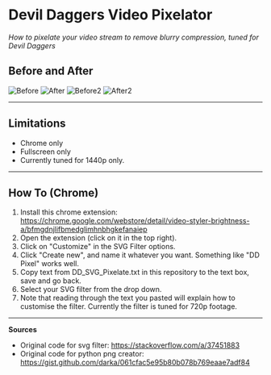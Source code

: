 # Devil Daggers Video Pixelator
*How to pixelate your video stream to remove blurry compression, tuned for Devil Daggers*

## **Before and After**
![Before](https://i.imgur.com/zuZ6cBh.png)
![After](https://i.imgur.com/1MREKz9.png)
![Before2](https://i.imgur.com/QkFNPCL.png)
![After2](https://i.imgur.com/zXmvz5C.png)

----------------------------------------------------------------------------------------------------------------

## **Limitations**
- Chrome only
- Fullscreen only
- Currently tuned for 1440p only.

----------------------------------------------------------------------------------------------------------------

## **How To (Chrome)**
1. Install this chrome extension: https://chrome.google.com/webstore/detail/video-styler-brightness-a/bfmgdnjlifbmedglimhnbhgkefanaiep
2. Open the extension (click on it in the top right).
3. Click on "Customize" in the SVG Filter options.
4. Click "Create new", and name it whatever you want. Something like "DD Pixel" works well.
5. Copy text from DD_SVG_Pixelate.txt in this repository to the text box, save and go back.
6. Select your SVG filter from the drop down.
7. Note that reading through the text you pasted will explain how to customise the filter. Currently the filter is tuned for 720p footage.

----------------------------------------------------------------------------------------------------------------

**Sources**
- Original code for svg filter: https://stackoverflow.com/a/37451883
- Original code for python png creator: https://gist.github.com/darka/061cfac5e95b80b078b769eaae7adf84
